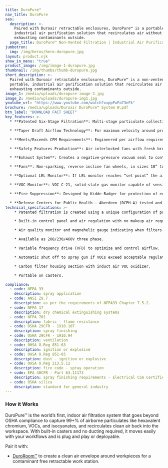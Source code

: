 ```yaml
---
title: DuroPure™
nav_title: DuroPure
seo:
  description: >-
    Paired with Duroair retractable enclosures, DuroPure™ is a portable,
    industrial air purification solution that recirculates air without
    exhausting contaminants outside.
  page_title: DuroPure™ Non-Vented Filtration | Industrial Air Purification
jumbotron:
  img: /img/heros/hero-duropure.jpg
layout: product.njk
show_in_menu: "true"
product_image: /img/image-1-duropure.jpg
thumbnail: /img/thumbs/thumb-duropure.jpg
short_description: >-
  Paired with Duroair retractable enclosures, DuroPure™ is a non-vented
  portable, industrial air purification solution that recirculates air without
  exhausting contaminants outside.
image_1: /media/uploads/duropure-image-2.jpg
image_2: /media/uploads/duropure-img1.jpg
youtube_url: "https://www.youtube.com/watch?v=ppPuPa73nFk"
brochure: /media/uploads/Duroair DuroPure™ System W.pdf
btn_label: "DOWNLOAD FACT SHEET"
key_features: >-
  * **Patented Six-Stage Filtration**: Multi-stage particulate collection and multi-stage gas collection with carbon adsorption and UV PCO (photocatalytic oxidation) technology

  * **Taper Draft Airflow Technology**: For maximum velocity around products painted in DuroRoom enclosure and minimized accidental overspray and enclosure wall residue

  * **Meets/Exceeds CFM Requirements**: Engineered per airflow requirements from 13,500 CFM to 200,000 CFM and beyond, to achieve airflow over 100 FPM at the intake filter face and ensure airflow remains below code requirements of 25% of the LEL (lower explosion limit)

  * **Safety Features Production**: Air interlocked fans with fresh breathing line supplied

  * **Exhaust System**: Creates a negative-pressure vacuum seal to contain particulates and chemical contaminants

  * **Fans**: Non-sparking, reverse incline fan wheels, in sizes 18” to 35”, 5hp to 25hp motors dependent on airflow requirements, with 3.5” static pressure

  * **Optional LEL Monitor**: If LEL monitor reaches “set point” the air solenoid is shut down to ensure no more VOCs are produced

  * **VOC Monitor**: VOC C-21, solid-state gas monitor capable of sensing a variety of gases and vapors (C-21 is for solvent vapors, etc.) and the system shuts down spray gun if the VOC monitor is triggered

  * **Fire Suppression**: Designed by Kidde Badger for protection of exhaust systems and the enclosure, meets NFPA 17 standards and UL listed

  * **Defense Centers for Public Health – Aberdeen (DCPH-A) tested and verified by Army Engineers and Industrial Hygienists**: The DuroPure system mitigates exposure to hexavalent chromium, isocyanates and VOCs, meeting HQDA’s mandate  
technical_specifications: >-
    * Patented filtration is created using a unique configuration of panel, pocket dual pleat , V bank, UV and carbon filters.

    * Built-in control panel and air regulation with no makeup air required.

    * Air quality monitor and magnehelic gauge indicating when filters require changing.

    * Available as 208/230/460V three phase.

    * Variable frequency drive (VFD) to optimize and control airflow.

    * Automatic shut off to spray gun if VOCs exceed acceptable regulation levels.

    * Carbon filter housing section with induct air VOC oxidizer.

    * Portable on casters.

compliance:
  - code: NFPA 33
    description: spray application
  - code: ANSI Z9.7
    description: as per the requirements of NFPA33 Chapter 7.5.2.
  - code: NFPA 17
    description: dry chemical extinguishing systems
  - code: NFPA 701
    description: fabric - flame resistance
  - code: OSHA 29CFR - 1910.107
    description: spray finishing
  - code: OSHA 29CFR - 1910.94
    description: ventilation
  - code: OHSA O.Reg 851-63
    description: ignition or explosive
  - code: OHSA O.Reg 851-65
    description: dust - ignition or explosive
  - code: OHSA O.Reg 213.5.12
    description: fire code - spray operation
  - code: EPA 40CFR - Part 63.11173
    description: spray finishing requirements - Electrical CSA Certified
  - code: OSHA silica
    description: standard for general industry
---
```

### How it Works

DuroPure™ is the world’s first, indoor air filtration system that goes beyond OSHA compliance to capture 99+% of airborne particulates like hexavalent chromium, VOCs, and isocyanates, and recirculates clean air back into the workspace. With built-in casters and no ducting required, it moves easily with your workflows and is plug and play or deployable.

Pair it with:

* [DuroRoom™](/products/duroroom) to create a clean air envelope around workpieces for a contaminant free retractable work station.